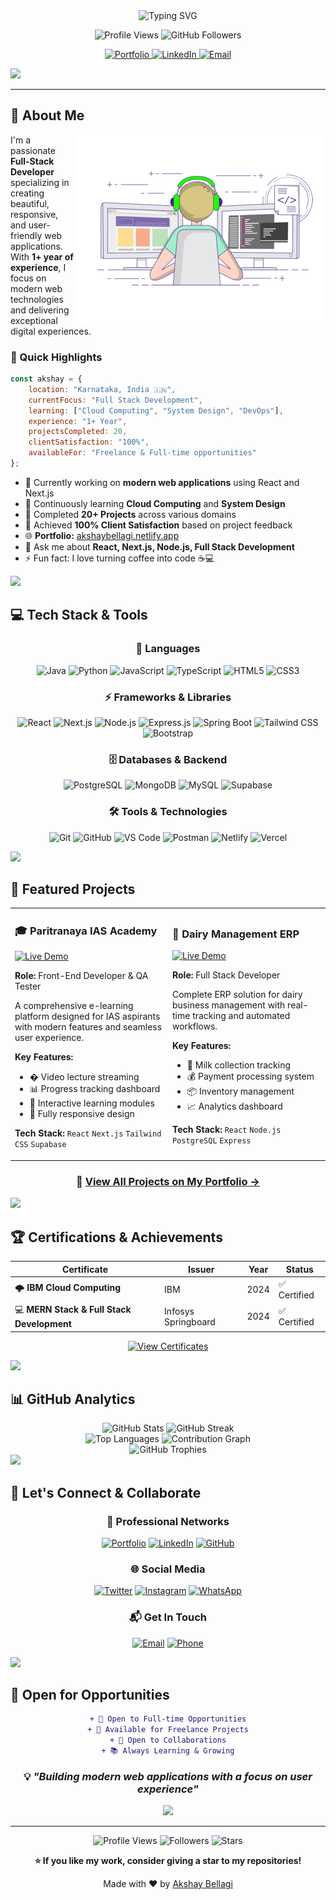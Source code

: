 <div align="center">
  
  <img src="https://readme-typing-svg.herokuapp.com?font=Fira+Code&size=32&duration=2800&pause=2000&color=3B82F6&center=true&vCenter=true&width=940&lines=Hey+There!+%F0%9F%91%8B+I'm+Akshay+Bellagi;Software+Engineer+%7C+Full+Stack+Developer;Building+Modern+Web+Experiences+%F0%9F%9A%80" alt="Typing SVG" />
  
  <p align="center">
    <img src="https://komarev.com/ghpvc/?username=akshaybellagi&label=Profile%20Views&color=0e75b6&style=flat" alt="Profile Views" />
    <img src="https://img.shields.io/github/followers/akshaybellagi?label=Followers&style=social" alt="GitHub Followers" />
  </p>
  
  <p>
    <a href="https://akshaybellagi.netlify.app" target="_blank">
      <img src="https://img.shields.io/badge/🌐_Portfolio-Visit_My_Website-blue?style=for-the-badge&logo=google-chrome&logoColor=white" alt="Portfolio"/>
    </a>
    <a href="https://www.linkedin.com/in/akshay-bellagi1/" target="_blank">
      <img src="https://img.shields.io/badge/LinkedIn-Connect-0077B5?style=for-the-badge&logo=linkedin&logoColor=white" alt="LinkedIn"/>
    </a>
    <a href="mailto:akxayb1143@gmail.com">
      <img src="https://img.shields.io/badge/Email-Contact_Me-D14836?style=for-the-badge&logo=gmail&logoColor=white" alt="Email"/>
    </a>
  </p>
  
</div>

<img src="https://user-images.githubusercontent.com/73097560/115834477-dbab4500-a447-11eb-908a-139a6edaec5c.gif">

<br>

---

## 🚀 About Me

<img align="right" alt="Coding" width="400" src="https://raw.githubusercontent.com/devSouvik/devSouvik/master/gif3.gif">

I'm a passionate **Full-Stack Developer** specializing in creating beautiful, responsive, and user-friendly web applications. With **1+ year of experience**, I focus on modern web technologies and delivering exceptional digital experiences.

### 🌟 Quick Highlights

```javascript
const akshay = {
    location: "Karnataka, India 🇮🇳",
    currentFocus: "Full Stack Development",
    learning: ["Cloud Computing", "System Design", "DevOps"],
    experience: "1+ Year",
    projectsCompleted: 20,
    clientSatisfaction: "100%",
    availableFor: "Freelance & Full-time opportunities"
};
```

- 🔭 Currently working on **modern web applications** using React and Next.js
- 🌱 Continuously learning **Cloud Computing** and **System Design**
- 💼 Completed **20+ Projects** across various domains
- 🎯 Achieved **100% Client Satisfaction** based on project feedback
- 🌐 **Portfolio:** [akshaybellagi.netlify.app](https://akshaybellagi.netlify.app)
- 💬 Ask me about **React, Next.js, Node.js, Full Stack Development**
- ⚡ Fun fact: I love turning coffee into code ☕️💻

<img src="https://user-images.githubusercontent.com/73097560/115834477-dbab4500-a447-11eb-908a-139a6edaec5c.gif">

## 💻 Tech Stack & Tools

<div align="center">

### 🚀 Languages
![Java](https://img.shields.io/badge/Java-ED8B00?style=for-the-badge&logo=openjdk&logoColor=white)
![Python](https://img.shields.io/badge/Python-3776AB?style=for-the-badge&logo=python&logoColor=white)
![JavaScript](https://img.shields.io/badge/JavaScript-F7DF1E?style=for-the-badge&logo=javascript&logoColor=black)
![TypeScript](https://img.shields.io/badge/TypeScript-007ACC?style=for-the-badge&logo=typescript&logoColor=white)
![HTML5](https://img.shields.io/badge/HTML5-E34F26?style=for-the-badge&logo=html5&logoColor=white)
![CSS3](https://img.shields.io/badge/CSS3-1572B6?style=for-the-badge&logo=css3&logoColor=white)

### ⚡ Frameworks & Libraries
![React](https://img.shields.io/badge/React-20232A?style=for-the-badge&logo=react&logoColor=61DAFB)
![Next.js](https://img.shields.io/badge/Next.js-000000?style=for-the-badge&logo=next.js&logoColor=white)
![Node.js](https://img.shields.io/badge/Node.js-43853D?style=for-the-badge&logo=node.js&logoColor=white)
![Express.js](https://img.shields.io/badge/Express.js-404D59?style=for-the-badge&logo=express&logoColor=white)
![Spring Boot](https://img.shields.io/badge/Spring_Boot-6DB33F?style=for-the-badge&logo=spring-boot&logoColor=white)
![Tailwind CSS](https://img.shields.io/badge/Tailwind_CSS-38B2AC?style=for-the-badge&logo=tailwind-css&logoColor=white)
![Bootstrap](https://img.shields.io/badge/Bootstrap-563D7C?style=for-the-badge&logo=bootstrap&logoColor=white)

### 🗄️ Databases & Backend
![PostgreSQL](https://img.shields.io/badge/PostgreSQL-316192?style=for-the-badge&logo=postgresql&logoColor=white)
![MongoDB](https://img.shields.io/badge/MongoDB-4EA94B?style=for-the-badge&logo=mongodb&logoColor=white)
![MySQL](https://img.shields.io/badge/MySQL-005C84?style=for-the-badge&logo=mysql&logoColor=white)
![Supabase](https://img.shields.io/badge/Supabase-3ECF8E?style=for-the-badge&logo=supabase&logoColor=white)

### 🛠️ Tools & Technologies
![Git](https://img.shields.io/badge/Git-F05032?style=for-the-badge&logo=git&logoColor=white)
![GitHub](https://img.shields.io/badge/GitHub-100000?style=for-the-badge&logo=github&logoColor=white)
![VS Code](https://img.shields.io/badge/VS_Code-007ACC?style=for-the-badge&logo=visual-studio-code&logoColor=white)
![Postman](https://img.shields.io/badge/Postman-FF6C37?style=for-the-badge&logo=postman&logoColor=white)
![Netlify](https://img.shields.io/badge/Netlify-00C7B7?style=for-the-badge&logo=netlify&logoColor=white)
![Vercel](https://img.shields.io/badge/Vercel-000000?style=for-the-badge&logo=vercel&logoColor=white)

</div>

<img src="https://user-images.githubusercontent.com/73097560/115834477-dbab4500-a447-11eb-908a-139a6edaec5c.gif">

## 🎯 Featured Projects

<table>
<tr>
<td width="50%">

### 🎓 Paritranaya IAS Academy
[![Live Demo](https://img.shields.io/badge/Live-Demo-success?style=for-the-badge&logo=google-chrome)](https://paritranayaiasacademy.in/)

**Role:** Front-End Developer & QA Tester

A comprehensive e-learning platform designed for IAS aspirants with modern features and seamless user experience.

**Key Features:**
- �  Video lecture streaming
- 📊 Progress tracking dashboard
- 🎯 Interactive learning modules
- 📱 Fully responsive design

**Tech Stack:**
`React` `Next.js` `Tailwind CSS` `Supabase`

</td>
<td width="50%">

### 🥛 Dairy Management ERP
[![Live Demo](https://img.shields.io/badge/Live-Demo-success?style=for-the-badge&logo=google-chrome)](https://dairy-erp.netlify.app/dashboard)

**Role:** Full Stack Developer

Complete ERP solution for dairy business management with real-time tracking and automated workflows.

**Key Features:**
- 🥛 Milk collection tracking
- 💰 Payment processing system
- 📦 Inventory management
- 📈 Analytics dashboard

**Tech Stack:**
`React` `Node.js` `PostgreSQL` `Express`

</td>
</tr>
</table>

<div align="center">
  
### 📂 [View All Projects on My Portfolio →](https://akshaybellagi.netlify.app/projects)

</div>

<img src="https://user-images.githubusercontent.com/73097560/115834477-dbab4500-a447-11eb-908a-139a6edaec5c.gif">

## 🏆 Certifications & Achievements

<div align="center">

| Certificate | Issuer | Year | Status |
|------------|--------|------|--------|
| 🌩️ **IBM Cloud Computing** | IBM | 2024 | ✅ Certified |
| 💻 **MERN Stack & Full Stack Development** | Infosys Springboard | 2024 | ✅ Certified |

</div>

<div align="center">
  
[![View Certificates](https://img.shields.io/badge/View_All_Certificates-Portfolio-blue?style=for-the-badge&logo=google-chrome)](https://akshaybellagi.netlify.app)

</div>

<img src="https://user-images.githubusercontent.com/73097560/115834477-dbab4500-a447-11eb-908a-139a6edaec5c.gif">

## 📊 GitHub Analytics

<div align="center">
  <img width="49%" src="https://github-readme-stats.vercel.app/api?username=akshaybellagi&show_icons=true&theme=tokyonight&hide_border=true&count_private=true" alt="GitHub Stats"/>
  <img width="49%" src="https://github-readme-streak-stats.herokuapp.com/?user=akshaybellagi&theme=tokyonight&hide_border=true" alt="GitHub Streak"/>
</div>

<div align="center">
  <img width="49%" src="https://github-readme-stats.vercel.app/api/top-langs/?username=akshaybellagi&layout=compact&theme=tokyonight&hide_border=true&langs_count=8" alt="Top Languages"/>
  <img width="49%" src="https://github-readme-activity-graph.vercel.app/graph?username=akshaybellagi&theme=tokyo-night&hide_border=true&area=true" alt="Contribution Graph"/>
</div>

<div align="center">
  <img src="https://github-profile-trophy.vercel.app/?username=akshaybellagi&theme=tokyonight&no-frame=true&no-bg=false&margin-w=4&row=1" alt="GitHub Trophies"/>
</div>

<img src="https://user-images.githubusercontent.com/73097560/115834477-dbab4500-a447-11eb-908a-139a6edaec5c.gif">

## 🤝 Let's Connect & Collaborate

<div align="center">

### 💼 Professional Networks
[![Portfolio](https://img.shields.io/badge/🌐_Portfolio-Visit_Website-4285F4?style=for-the-badge)](https://akshaybellagi.netlify.app)
[![LinkedIn](https://img.shields.io/badge/LinkedIn-Connect-0077B5?style=for-the-badge&logo=linkedin&logoColor=white)](https://www.linkedin.com/in/akshay-bellagi1/)
[![GitHub](https://img.shields.io/badge/GitHub-Follow-181717?style=for-the-badge&logo=github&logoColor=white)](https://github.com/akshaybellagi)

### 🌐 Social Media
[![Twitter](https://img.shields.io/badge/Twitter-Follow-1DA1F2?style=for-the-badge&logo=twitter&logoColor=white)](https://x.com/AkxayBellagi)
[![Instagram](https://img.shields.io/badge/Instagram-Follow-E4405F?style=for-the-badge&logo=instagram&logoColor=white)](https://www.instagram.com/akxay_1143/)
[![WhatsApp](https://img.shields.io/badge/WhatsApp-Chat-25D366?style=for-the-badge&logo=whatsapp&logoColor=white)](https://wa.me/917676831143)

### 📬 Get In Touch
[![Email](https://img.shields.io/badge/Email-akxayb1143@gmail.com-D14836?style=for-the-badge&logo=gmail&logoColor=white)](mailto:akxayb1143@gmail.com)
[![Phone](https://img.shields.io/badge/Phone-+91_7676831143-00C853?style=for-the-badge&logo=phone&logoColor=white)](tel:+917676831143)

</div>

<img src="https://user-images.githubusercontent.com/73097560/115834477-dbab4500-a447-11eb-908a-139a6edaec5c.gif">

## 💼 Open for Opportunities

<div align="center">

```diff
+ 🚀 Open to Full-time Opportunities
+ 💼 Available for Freelance Projects
+ 🤝 Open to Collaborations
+ 📚 Always Learning & Growing
```

</div>

<div align="center">
  
### 💡 *"Building modern web applications with a focus on user experience"*

<img src="https://capsule-render.vercel.app/api?type=waving&color=gradient&height=100&section=footer"/>

---

<p>
  <img src="https://komarev.com/ghpvc/?username=akshaybellagi&label=Profile%20Views&color=brightgreen&style=flat-square" alt="Profile Views" />
  <img src="https://img.shields.io/github/followers/akshaybellagi?label=Followers&style=flat-square&color=blue" alt="Followers" />
  <img src="https://img.shields.io/github/stars/akshaybellagi?label=Stars&style=flat-square&color=yellow" alt="Stars" />
</p>

**⭐️ If you like my work, consider giving a star to my repositories!**

Made with ❤️ by [Akshay Bellagi](https://akshaybellagi.netlify.app)

</div>
